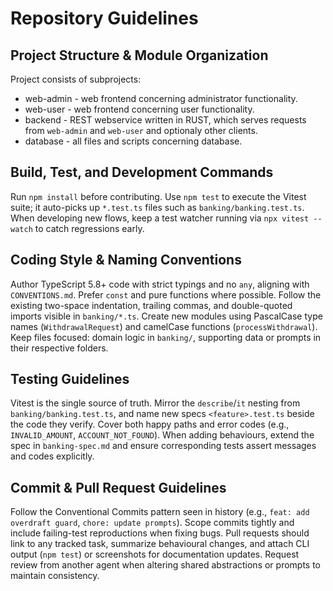 # Repository Guidelines

## Project Structure & Module Organization

Project consists of subprojects:
- web-admin - web frontend concerning administrator functionality.
- web-user - web frontend concerning user functionality.
- backend - REST webservice written in RUST, which serves requests from `web-admin` and `web-user` and optionaly other clients.
- database - all files and scripts concerning database.

## Build, Test, and Development Commands
Run `npm install` before contributing. Use `npm test` to execute the Vitest suite; it auto-picks up `*.test.ts` files such as `banking/banking.test.ts`. When developing new flows, keep a test watcher running via `npx vitest --watch` to catch regressions early.

## Coding Style & Naming Conventions
Author TypeScript 5.8+ code with strict typings and no `any`, aligning with `CONVENTIONS.md`. Prefer `const` and pure functions where possible. Follow the existing two-space indentation, trailing commas, and double-quoted imports visible in `banking/*.ts`. Create new modules using PascalCase type names (`WithdrawalRequest`) and camelCase functions (`processWithdrawal`). Keep files focused: domain logic in `banking/`, supporting data or prompts in their respective folders.

## Testing Guidelines
Vitest is the single source of truth. Mirror the `describe`/`it` nesting from `banking/banking.test.ts`, and name new specs `<feature>.test.ts` beside the code they verify. Cover both happy paths and error codes (e.g., `INVALID_AMOUNT`, `ACCOUNT_NOT_FOUND`). When adding behaviours, extend the spec in `banking-spec.md` and ensure corresponding tests assert messages and codes explicitly.

## Commit & Pull Request Guidelines
Follow the Conventional Commits pattern seen in history (e.g., `feat: add overdraft guard`, `chore: update prompts`). Scope commits tightly and include failing-test reproductions when fixing bugs. Pull requests should link to any tracked task, summarize behavioural changes, and attach CLI output (`npm test`) or screenshots for documentation updates. Request review from another agent when altering shared abstractions or prompts to maintain consistency.
